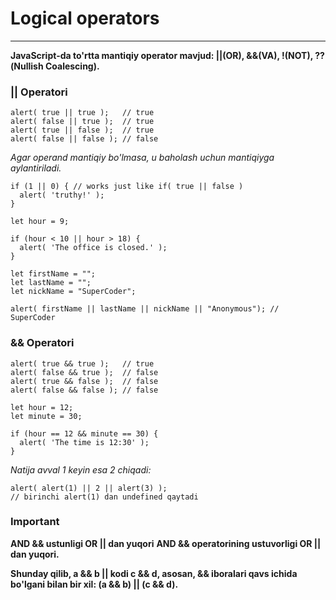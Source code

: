 # Logical operators

---

**JavaScript-da to'rtta mantiqiy operator mavjud: ||(OR), &&(VA), !(NOT), ??(Nullish Coalescing).**

### || Operatori

```
alert( true || true );   // true
alert( false || true );  // true
alert( true || false );  // true
alert( false || false ); // false
```

_Agar operand mantiqiy bo'lmasa, u baholash uchun mantiqiyga aylantiriladi._

```
if (1 || 0) { // works just like if( true || false )
  alert( 'truthy!' );
}
```

```
let hour = 9;

if (hour < 10 || hour > 18) {
  alert( 'The office is closed.' );
}
```

```
let firstName = "";
let lastName = "";
let nickName = "SuperCoder";

alert( firstName || lastName || nickName || "Anonymous"); // SuperCoder
```

### && Operatori

```
alert( true && true );   // true
alert( false && true );  // false
alert( true && false );  // false
alert( false && false ); // false
```

```
let hour = 12;
let minute = 30;

if (hour == 12 && minute == 30) {
  alert( 'The time is 12:30' );
}
```

_Natija avval 1 keyin esa 2 chiqadi:_

```
alert( alert(1) || 2 || alert(3) );
// birinchi alert(1) dan undefined qaytadi
```

### Important

**AND && ustunligi OR || dan yuqori**
**AND && operatorining ustuvorligi OR || dan yuqori.**

**Shunday qilib, a && b || kodi c && d, asosan, && iboralari qavs ichida bo'lgani bilan bir xil: (a && b) || (c && d).**
